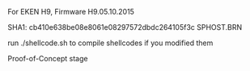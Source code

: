 For EKEN H9, Firmware H9.05.10.2015

SHA1: cb410e638be08e8061e08297572dbdc264105f3c  SPHOST.BRN

run ./shellcode.sh to compile shellcodes if you modified them

Proof-of-Concept stage
